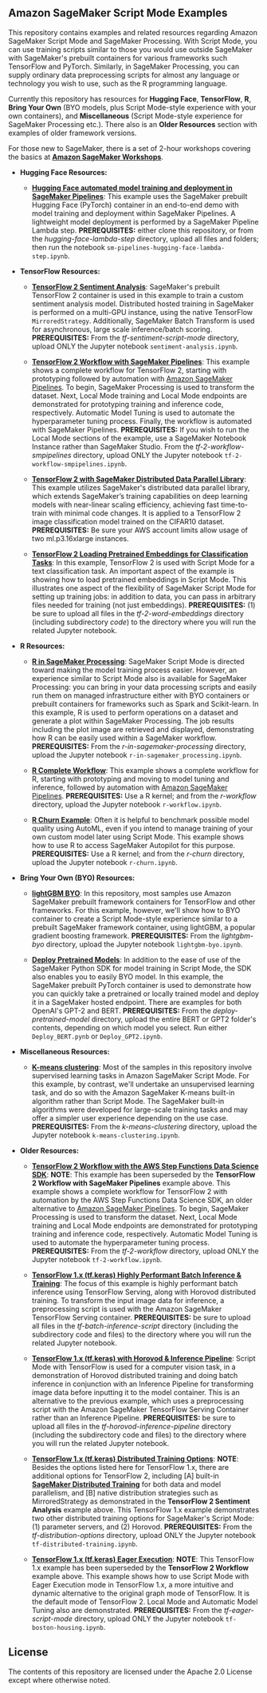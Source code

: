## Amazon SageMaker Script Mode Examples

This repository contains examples and related resources regarding Amazon SageMaker Script Mode and SageMaker Processing. With Script Mode, you can use training scripts similar to those you would use outside SageMaker with SageMaker's prebuilt containers for various frameworks such TensorFlow and PyTorch.  Similarly, in SageMaker Processing, you can supply ordinary data preprocessing scripts for almost any language or technology you wish to use, such as the R programming language.  

Currently this repository has resources for **Hugging Face**, **TensorFlow**, **R**, **Bring Your Own** (BYO models, plus Script Mode-style experience with your own containers), and **Miscellaneous** (Script Mode-style experience for SageMaker Processing etc.). There also is an **Older Resources** section with examples of older framework versions.  

For those new to SageMaker, there is a set of 2-hour workshops covering the basics at [**Amazon SageMaker Workshops**](https://github.com/awslabs/amazon-sagemaker-workshop).

- **Hugging Face Resources:**

  - [**Hugging Face automated model training and deployment in SageMaker Pipelines**](hugging-face-lambda-step):  This example uses the SageMaker prebuilt Hugging Face (PyTorch) container in an end-to-end demo with model training and deployment within SageMaker Pipelines.  A lightweight model deployment is performed by a SageMaker Pipeline Lambda step.  **PREREQUISITES:**  either clone this repository, or from the *hugging-face-lambda-step* directory, upload all files and folders; then run the notebook `sm-pipelines-hugging-face-lambda-step.ipynb`.

- **TensorFlow Resources:**  

  - [**TensorFlow 2 Sentiment Analysis**](tf-sentiment-script-mode):  SageMaker's prebuilt TensorFlow 2 container is used in this example to train a custom sentiment analysis model. Distributed hosted training in SageMaker is performed on a multi-GPU instance, using the native TensorFlow `MirroredStrategy`.  Additionally, SageMaker Batch Transform is used for asynchronous, large scale inference/batch scoring. **PREREQUISITES:**  From the *tf-sentiment-script-mode* directory, upload ONLY the Jupyter notebook `sentiment-analysis.ipynb`.  

  - [**TensorFlow 2 Workflow with SageMaker Pipelines**](tf-2-workflow-smpipelines):  This example shows a complete workflow for TensorFlow 2, starting with prototyping followed by automation with [Amazon SageMaker Pipelines](https://aws.amazon.com/sagemaker/pipelines).  To begin, SageMaker Processing is used to transform the dataset.  Next, Local Mode training and Local Mode endpoints are demonstrated for prototyping training and inference code, respectively.  Automatic Model Tuning is used to automate the hyperparameter tuning process.  Finally, the workflow is automated with SageMaker Pipelines.  **PREREQUISITES:** If you wish to run the Local Mode sections of the example, use a SageMaker Notebook Instance rather than SageMaker Studio.  From the *tf-2-workflow-smpipelines* directory, upload ONLY the Jupyter notebook `tf-2-workflow-smpipelines.ipynb`.  
  
  - [**TensorFlow 2 with SageMaker Distributed Data Parallel Library**](tf-2-data-parallelism):  This example utilizes SageMaker's distributed data parallel library, which extends SageMaker’s training capabilities on deep learning models with near-linear scaling efficiency, achieving fast time-to-train with minimal code changes.  It is applied to a TensorFlow 2 image classification model trained on the CIFAR10 dataset.  **PREREQUISITES:**  Be sure your AWS account limits allow usage of two ml.p3.16xlarge instances.  
  
  - [**TensorFlow 2 Loading Pretrained Embeddings for Classification Tasks**](tf-2-word-embeddings): In this example, TensorFlow 2 is used with Script Mode for a text classification task. An important aspect of the example is showing how to load pretrained embeddings in Script Mode. This illustrates one aspect of the flexibility of SageMaker Script Mode for setting up training jobs: in addition to data, you can pass in arbitrary files needed for training (not just embeddings).  **PREREQUISITES:**  (1) be sure to upload all files in the *tf-2-word-embeddings* directory (including subdirectory *code*) to the directory where you will run the related Jupyter notebook.
  
- **R Resources:** 

   - [**R in SageMaker Processing**](r-in-sagemaker-processing): SageMaker Script Mode is directed toward making the model training process easier.  However, an experience similar to Script Mode also is available for SageMaker Processing:  you can bring in your data processing scripts and easily run them on managed infrastructure either with BYO containers or prebuilt containers for frameworks such as Spark and Scikit-learn.  In this example, R is used to perform operations on a dataset and generate a plot within SageMaker Processing.  The job results including the plot image are retrieved and displayed, demonstrating how R can be easily used within a SageMaker workflow. **PREREQUISITES:**  From the *r-in-sagemaker-processing* directory, upload the Jupyter notebook `r-in-sagemaker_processing.ipynb`.
   
   - [**R Complete Workflow**](r-workflow):  This example shows a complete workflow for R, starting with prototyping and moving to model tuning and inference, followed by automation with [Amazon SageMaker Pipelines](https://aws.amazon.com/sagemaker/pipelines).  **PREREQUISITES:**  Use a R kernel; and from the *r-workflow* directory, upload the Jupyter notebook `r-workflow.ipynb`.
   
   - [**R Churn Example**](r-churn):  Often it is helpful to benchmark possible model quality using AutoML, even if you intend to manage training of your own custom model later using Script Mode.  This example shows how to use R to access SageMaker Autopilot for this purpose. **PREREQUISITES:**  Use a R kernel; and from the *r-churn* directory, upload the Jupyter notebook `r-churn.ipynb`.
  
- **Bring Your Own (BYO) Resources:**  

  - [**lightGBM BYO**](lightgbm-byo): In this repository, most samples use Amazon SageMaker prebuilt framework containers for TensorFlow and other frameworks.  For this example, however, we'll show how to BYO container to create a Script Mode-style experience similar to a prebuilt SageMaker framework container, using lightGBM, a popular gradient boosting framework.  **PREREQUISITES:**  From the *lightgbm-byo* directory, upload the Jupyter notebook `lightgbm-byo.ipynb`.

  - [**Deploy Pretrained Models**](deploy-pretrained-model):  In addition to the ease of use of the SageMaker Python SDK for model training in Script Mode, the SDK also enables you to easily BYO model.  In this example, the SageMaker prebuilt PyTorch container is used to demonstrate how you can quickly take a pretrained or locally trained model and deploy it in a SageMaker hosted endpoint. There are examples for both OpenAI's GPT-2 and BERT. **PREREQUISITES:**  From the *deploy-pretrained-model* directory, upload the entire BERT or GPT2 folder's contents, depending on which model you select. Run either `Deploy_BERT.pynb` or `Deploy_GPT2.ipynb`.  


- **Miscellaneous Resources:**  

  - [**K-means clustering**](k-means-clustering): Most of the samples in this repository involve supervised learning tasks in Amazon SageMaker Script Mode.  For this example, by contrast, we'll undertake an unsupervised learning task, and do so with the Amazon SageMaker K-means built-in algorithm rather than Script Mode.  The SageMaker built-in algorithms were developed for large-scale training tasks and may offer a simpler user experience depending on the use case.  **PREREQUISITES:**  From the *k-means-clustering* directory, upload the Jupyter notebook `k-means-clustering.ipynb`.


- **Older Resources:**  

  - [**TensorFlow 2 Workflow with the AWS Step Functions Data Science SDK**](tf-2-workflow):  **NOTE**:  This example has been superseded by the **TensorFlow 2 Workflow with SageMaker Pipelines** example above. This example shows a complete workflow for TensorFlow 2 with automation by the AWS Step Functions Data Science SDK, an older alternative to [Amazon SageMaker Pipelines](https://aws.amazon.com/sagemaker/pipelines).  To begin, SageMaker Processing is used to transform the dataset.  Next, Local Mode training and Local Mode endpoints are demonstrated for prototyping training and inference code, respectively.  Automatic Model Tuning is used to automate the hyperparameter tuning process.  **PREREQUISITES:**  From the *tf-2-workflow* directory, upload ONLY the Jupyter notebook `tf-2-workflow.ipynb`.  
  
  - [**TensorFlow 1.x (tf.keras) Highly Performant Batch Inference & Training**](tf-batch-inference-script):  The focus of this example is highly performant batch inference using TensorFlow Serving, along with Horovod distributed training. To transform the input image data for inference, a preprocessing script is used with the Amazon SageMaker TensorFlow Serving container.  **PREREQUISITES:**  be sure to upload all files in the *tf-batch-inference-script* directory (including the subdirectory code and files) to the directory where you will run the related Jupyter notebook.  

  - [**TensorFlow 1.x (tf.keras) with Horovod & Inference Pipeline**](tf-horovod-inference-pipeline):  Script Mode with TensorFlow is used for a computer vision task, in a demonstration of Horovod distributed training and doing batch inference in conjunction with an Inference Pipeline for transforming image data before inputting it to the model container. This is an alternative to the previous example, which uses a preprocessing script with the Amazon SageMaker TensorFlow Serving Container rather than an Inference Pipeline. **PREREQUISITES:**  be sure to upload all files in the *tf-horovod-inference-pipeline* directory (including the subdirectory code and files) to the directory where you will run the related Jupyter notebook.  

  
  - [**TensorFlow 1.x (tf.keras) Distributed Training Options**](tf-distribution-options): **NOTE**:  Besides the options listed here for TensorFlow 1.x, there are additional options for TensorFlow 2, including [A] built-in [**SageMaker Distributed Training**](https://aws.amazon.com/sagemaker/distributed-training/) for both data and model parallelism, and [B] native distribution strategies such as MirroredStrategy as demonstrated in the **TensorFlow 2 Sentiment Analysis** example above. This TensorFlow 1.x example demonstrates two other distributed training options for SageMaker's Script Mode:  (1) parameter servers, and (2) Horovod. **PREREQUISITES:**  From the *tf-distribution-options* directory, upload ONLY the Jupyter notebook `tf-distributed-training.ipynb`.

  - [**TensorFlow 1.x (tf.keras) Eager Execution**](tf-eager-script-mode):  **NOTE**:  This TensorFlow 1.x example has been superseded by the **TensorFlow 2 Workflow** example above.  This example shows how to use Script Mode with Eager Execution mode in TensorFlow 1.x, a more intuitive and dynamic alternative to the original graph mode of TensorFlow.  It is the default mode of TensorFlow 2.  Local Mode and Automatic Model Tuning also are demonstrated. **PREREQUISITES:**  From the *tf-eager-script-mode* directory, upload ONLY the Jupyter notebook `tf-boston-housing.ipynb`.  


  
## License

The contents of this repository are licensed under the Apache 2.0 License except where otherwise noted.
